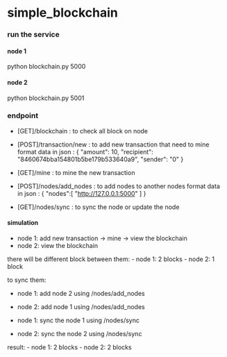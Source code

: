 # simple_blockchain

### run the service
#### node 1
python blockchain.py 5000

#### node 2
python blockchain.py 5001

### endpoint
- [GET]/blockchain        : to check all block on node

- [POST]/transaction/new  : to add new transaction that need to mine
format data in json     : {
    "amount": 10,
    "recipient": "8460674bba154801b5be179b533640a9",
    "sender": "0"
}

- [GET]/mine              : to mine the new transaction

- [POST]/nodes/add_nodes  : to add nodes to another nodes
format data in json     : {
        "nodes":[
            "http://127.0.0.1:5000"
        ]
}

- [GET]/nodes/sync        : to sync the node or update the node


#### simulation
- node 1: add new transaction -> mine -> view the blockchain
- node 2: view the blockchain

there will be different block between them: 
    - node 1: 2 blocks
    - node 2: 1 block

to sync them:
- node 1: add node 2 using /nodes/add_nodes
- node 2: add node 1 using /nodes/add_nodes

- node 1: sync the node 1 using /nodes/sync
- node 2: sync the node 2 using /nodes/sync

result:
    - node 1: 2 blocks
    - node 2: 2 blocks

